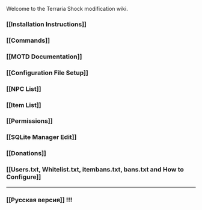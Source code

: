 Welcome to the Terraria Shock modification wiki.

### [[Installation Instructions]]
### [[Commands]]
### [[MOTD Documentation]]
### [[Configuration File Setup]]
### [[NPC List]]
### [[Item List]]
### [[Permissions]]
### [[SQLite Manager Edit]]
### [[Donations]]
### [[Users.txt, Whitelist.txt, itembans.txt, bans.txt and How to Configure]]

***

### [[Русская версия]] !!!